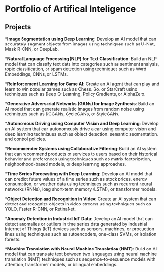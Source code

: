﻿# Portfolio of Artifical Inteligence

## Projects

*__Image Segmentation using Deep Learning__: Develop an AI model that can accurately segment objects from images using techniques such as U-Net, Mask R-CNN, or DeepLab.

*__Natural Language Processing (NLP) for Text Classification__: Build an NLP model that can classify text data into categories such as sentiment analysis, topic classification, or spam detection using techniques such as Word Embeddings, CNNs, or LSTMs.

*__Reinforcement Learning for Game AI__: Create an AI agent that can play and learn to win popular games such as Chess, Go, or StarCraft using techniques such as Deep Q-Learning, Policy Gradients, or AlphaZero.

*__Generative Adversarial Networks (GANs) for Image Synthesis__: Build an AI model that can generate realistic images from random noise using techniques such as DCGANs, CycleGANs, or StyleGANs.

*__Autonomous Driving using Computer Vision and Deep Learning__: Develop an AI system that can autonomously drive a car using computer vision and deep learning techniques such as object detection, semantic segmentation, and control policies.

*__Recommender Systems using Collaborative Filtering__: Build an AI system that can recommend products or services to users based on their historical behavior and preferences using techniques such as matrix factorization, neighborhood-based models, or deep learning approaches.

*__Time Series Forecasting with Deep Learning__: Develop an AI model that can predict future values of a time series such as stock prices, energy consumption, or weather data using techniques such as recurrent neural networks (RNNs), long short-term memory (LSTM), or transformer models.

*__Object Detection and Recognition in Video__: Create an AI system that can detect and recognize objects in video streams using techniques such as YOLO, Faster R-CNN, or RetinaNet.

*__Anomaly Detection in Industrial IoT Data__: Develop an AI model that can detect anomalies or outliers in time series data generated by industrial Internet of Things (IoT) devices such as sensors, machines, or production lines using techniques such as autoencoders, one-class SVMs, or isolation forests.

*__Machine Translation with Neural Machine Translation (NMT)__: Build an AI model that can translate text between two languages using neural machine translation (NMT) techniques such as sequence-to-sequence models with attention, transformer models, or bilingual embeddings.
